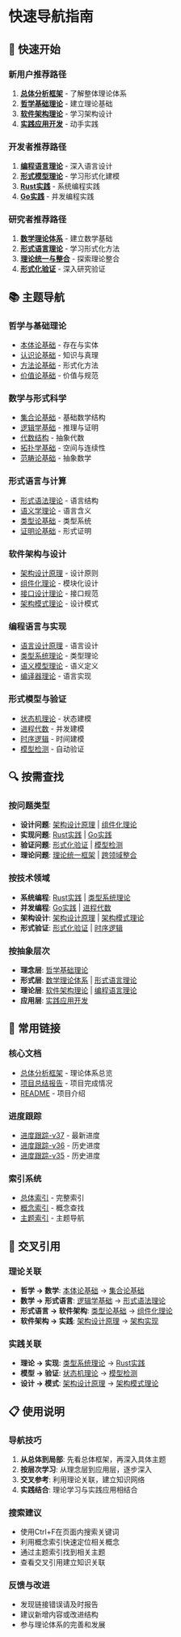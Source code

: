 # 快速导航指南

## 🚀 快速开始

### 新用户推荐路径
1. **[总体分析框架](./00-总体分析框架-v34.md)** - 了解整体理论体系
2. **[哲学基础理论](./01-哲学基础理论/)** - 建立理论基础
3. **[软件架构理论](./04-软件架构理论/)** - 学习架构设计
4. **[实践应用开发](./08-实践应用开发/)** - 动手实践

### 开发者推荐路径
1. **[编程语言理论](./05-编程语言理论/)** - 深入语言设计
2. **[形式模型理论](./06-形式模型理论/)** - 学习形式化建模
3. **[Rust实践](./08-实践应用开发/01-Rust实践.md)** - 系统编程实践
4. **[Go实践](./08-实践应用开发/02-Go实践.md)** - 并发编程实践

### 研究者推荐路径
1. **[数学理论体系](./02-数学理论体系/)** - 建立数学基础
2. **[形式语言理论](./03-形式语言理论/)** - 学习形式化方法
3. **[理论统一与整合](./07-理论统一与整合/)** - 探索理论整合
4. **[形式化验证](./07-理论统一与整合/03-形式化验证.md)** - 深入研究验证

## 📚 主题导航

### 哲学与基础理论
- [本体论基础](./01-哲学基础理论/01-本体论基础.md) - 存在与实体
- [认识论基础](./01-哲学基础理论/02-认识论基础.md) - 知识与真理
- [方法论基础](./01-哲学基础理论/03-方法论基础.md) - 形式化方法
- [价值论基础](./01-哲学基础理论/04-价值论基础.md) - 价值与规范

### 数学与形式科学
- [集合论基础](./02-数学理论体系/01-集合论基础.md) - 基础数学结构
- [逻辑学基础](./02-数学理论体系/02-逻辑学基础.md) - 推理与证明
- [代数结构](./02-数学理论体系/03-代数结构.md) - 抽象代数
- [拓扑学基础](./02-数学理论体系/04-拓扑学基础.md) - 空间与连续性
- [范畴论基础](./02-数学理论体系/05-范畴论基础.md) - 抽象数学

### 形式语言与计算
- [形式语法理论](./03-形式语言理论/01-形式语法理论.md) - 语言结构
- [语义学理论](./03-形式语言理论/02-语义学理论.md) - 语言含义
- [类型论基础](./03-形式语言理论/03-类型论基础.md) - 类型系统
- [证明论基础](./03-形式语言理论/04-证明论基础.md) - 形式证明

### 软件架构与设计
- [架构设计原理](./04-软件架构理论/01-架构设计原理.md) - 设计原则
- [组件化理论](./04-软件架构理论/02-组件化理论.md) - 模块化设计
- [接口设计理论](./04-软件架构理论/03-接口设计理论.md) - 接口规范
- [架构模式理论](./04-软件架构理论/04-架构模式理论.md) - 设计模式

### 编程语言与实现
- [语言设计原理](./05-编程语言理论/01-语言设计原理.md) - 语言设计
- [类型系统理论](./05-编程语言理论/02-类型系统理论.md) - 类型理论
- [语义模型理论](./05-编程语言理论/03-语义模型理论.md) - 语义定义
- [编译器理论](./05-编程语言理论/04-编译器理论.md) - 语言实现

### 形式模型与验证
- [状态机理论](./06-形式模型理论/01-状态机理论.md) - 状态建模
- [进程代数](./06-形式模型理论/02-进程代数.md) - 并发建模
- [时序逻辑](./06-形式模型理论/03-时序逻辑.md) - 时间建模
- [模型检测](./06-形式模型理论/04-模型检测.md) - 自动验证

## 🔍 按需查找

### 按问题类型
- **设计问题**: [架构设计原理](./04-软件架构理论/01-架构设计原理.md) | [组件化理论](./04-软件架构理论/02-组件化理论.md)
- **实现问题**: [Rust实践](./08-实践应用开发/01-Rust实践.md) | [Go实践](./08-实践应用开发/02-Go实践.md)
- **验证问题**: [形式化验证](./07-理论统一与整合/03-形式化验证.md) | [模型检测](./06-形式模型理论/04-模型检测.md)
- **理论问题**: [理论统一框架](./07-理论统一与整合/01-理论统一框架.md) | [跨领域整合](./07-理论统一与整合/02-跨领域整合.md)

### 按技术领域
- **系统编程**: [Rust实践](./08-实践应用开发/01-Rust实践.md) | [类型系统理论](./05-编程语言理论/02-类型系统理论.md)
- **并发编程**: [Go实践](./08-实践应用开发/02-Go实践.md) | [进程代数](./06-形式模型理论/02-进程代数.md)
- **架构设计**: [架构设计原理](./04-软件架构理论/01-架构设计原理.md) | [架构模式理论](./04-软件架构理论/04-架构模式理论.md)
- **形式验证**: [形式化验证](./07-理论统一与整合/03-形式化验证.md) | [时序逻辑](./06-形式模型理论/03-时序逻辑.md)

### 按抽象层次
- **理念层**: [哲学基础理论](./01-哲学基础理论/)
- **形式层**: [数学理论体系](./02-数学理论体系/) | [形式语言理论](./03-形式语言理论/)
- **理论层**: [软件架构理论](./04-软件架构理论/) | [编程语言理论](./05-编程语言理论/)
- **应用层**: [实践应用开发](./08-实践应用开发/)

## 🎯 常用链接

### 核心文档
- [总体分析框架](./00-总体分析框架-v34.md) - 理论体系总览
- [项目总结报告](./项目总结报告.md) - 项目完成情况
- [README](./README.md) - 项目介绍

### 进度跟踪
- [进度跟踪-v37](./进度跟踪-v37.md) - 最新进度
- [进度跟踪-v36](./进度跟踪-v36.md) - 历史进度
- [进度跟踪-v35](./进度跟踪-v35.md) - 历史进度

### 索引系统
- [总体索引](./00-总体索引.md) - 完整索引
- [概念索引](./01-概念索引.md) - 概念查找
- [主题索引](./12.01-主题索引.md) - 主题导航

## 🔗 交叉引用

### 理论关联
- **哲学 → 数学**: [本体论基础](./01-哲学基础理论/01-本体论基础.md) → [集合论基础](./02-数学理论体系/01-集合论基础.md)
- **数学 → 形式语言**: [逻辑学基础](./02-数学理论体系/02-逻辑学基础.md) → [形式语法理论](./03-形式语言理论/01-形式语法理论.md)
- **形式语言 → 软件架构**: [类型论基础](./03-形式语言理论/03-类型论基础.md) → [组件化理论](./04-软件架构理论/02-组件化理论.md)
- **软件架构 → 实践**: [架构设计原理](./04-软件架构理论/01-架构设计原理.md) → [架构实现](./08-实践应用开发/03-架构实现.md)

### 实践关联
- **理论 → 实现**: [类型系统理论](./05-编程语言理论/02-类型系统理论.md) → [Rust实践](./08-实践应用开发/01-Rust实践.md)
- **模型 → 验证**: [状态机理论](./06-形式模型理论/01-状态机理论.md) → [模型检测](./06-形式模型理论/04-模型检测.md)
- **设计 → 模式**: [架构设计原理](./04-软件架构理论/01-架构设计原理.md) → [架构模式理论](./04-软件架构理论/04-架构模式理论.md)

## 📋 使用说明

### 导航技巧
1. **从总体到局部**: 先看总体框架，再深入具体主题
2. **按层次学习**: 从理念层到应用层，逐步深入
3. **交叉参考**: 利用理论关联，建立知识网络
4. **实践结合**: 理论学习与实践应用相结合

### 搜索建议
- 使用Ctrl+F在页面内搜索关键词
- 利用概念索引快速定位相关概念
- 通过主题索引找到相关主题
- 查看交叉引用建立知识关联

### 反馈与改进
- 发现链接错误请及时报告
- 建议新增内容或改进结构
- 参与理论体系的完善和发展 
